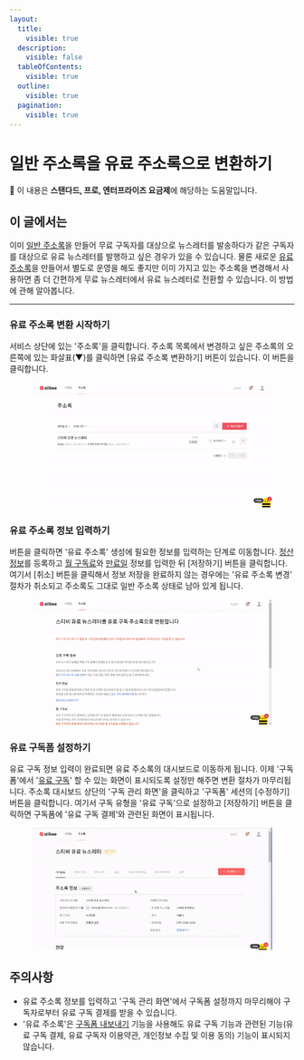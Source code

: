 ```yaml
---
layout:
  title:
    visible: true
  description:
    visible: false
  tableOfContents:
    visible: true
  outline:
    visible: true
  pagination:
    visible: true
---
```


# 일반 주소록을 유료 주소록으로 변환하기

**💬** 이 내용은 **스탠다드, 프로, 엔터프라이즈 요금제**에 해당하는 도움말입니다.

## 이 글에서는

이미 [일반 주소록](broken-reference)을 만들어 무료 구독자를 대상으로 뉴스레터를 발송하다가 같은 구독자를 대상으로 유료 뉴스레터를 발행하고 싶은 경우가 있을 수 있습니다. 물론 새로운 [유료 주소록](https://help.stibee.com/hc/ko/articles/4756469156623)을 만들어서 별도로 운영을 해도 좋지만 이미 가지고 있는 주소록을 변경해서 사용하면 좀 더 간편하게 무료 뉴스레터에서 유료 뉴스레터로 전환할 수 있습니다. 이 방법에 관해 알아봅니다.

***

### 유료 주소록 변환 시작하기 <a href="#h_8080dad95d" id="h_8080dad95d"></a>

서비스 상단에 있는 '주소록'을 클릭합니다. 주소록 목록에서 변경하고 싶은 주소록의 오른쪽에 있는 화살표(▼)를 클릭하면 \[유료 주소록 변환하기] 버튼이 있습니다. 이 버튼을 클릭합니다.

<figure><img src="../../.gitbook/assets/image (53).png" alt=""><figcaption></figcaption></figure>



### 유료 주소록 정보 입력하기 <a href="#h_356c217458" id="h_356c217458"></a>

버튼을 클릭하면 '유료 주소록' 생성에 필요한 정보를 입력하는 단계로 이동합니다. [정산 정보](https://help.stibee.com/hc/ko/articles/4756468940687)를 등록하고 [월 구독료](https://help.stibee.com/hc/ko/articles/4756469156623)와 [만료일](https://help.stibee.com/hc/ko/articles/4756469156623) 정보를 입력한 뒤 \[저장하기] 버튼을 클릭합니다. 여기서 \[취소] 버튼을 클릭해서 정보 저장을 완료하지 않는 경우에는 '유료 주소록 변경' 절차가 취소되고 주소록도 그대로 일반 주소록 상태로 남아 있게 됩니다.

<figure><img src="../../.gitbook/assets/image (55).png" alt=""><figcaption></figcaption></figure>



### 유료 구독폼 설정하기 <a href="#h_eac97a6d62" id="h_eac97a6d62"></a>

유료 구독 정보 입력이 완료되면 유료 주소록의 대시보드로 이동하게 됩니다. 이제 '구독폼'에서 '[유료 구독](https://help.stibee.com/hc/ko/articles/4756516930959)' 할 수 있는 화면이 표시되도록 설정만 해주면 변환 절차가 마무리됩니다. 주소록 대시보드 상단의 '구독 관리 화면'을 클릭하고 '구독폼' 세션의 \[수정하기] 버튼을 클릭합니다. 여기서 구독 유형을 '유료 구독'으로 설정하고 \[저장하기] 버튼을 클릭하면 구독폼에 '유료 구독 결제'와 관련된 화면이 표시됩니다.

<figure><img src="../../.gitbook/assets/image (56).png" alt=""><figcaption></figcaption></figure>



## 주의사항 <a href="#h_2792b8b57e" id="h_2792b8b57e"></a>

* 유료 주소록 정보를 입력하고 '구독 관리 화면'에서 구독폼 설정까지 마무리해야 구독자로부터 유료 구독 결제를 받을 수 있습니다.
* '유료 주소록'은 [구독폼 내보내기](../../list/gather-subscribers/form.md#adding-subscription-form) 기능을 사용해도 유료 구독 기능과 관련된 기능(유료 구독 결제, 유료 구독자 이용약관, 개인정보 수집 및 이용 동의) 기능이 표시되지 않습니다.
